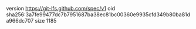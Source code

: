 version https://git-lfs.github.com/spec/v1
oid sha256:3a7fe99477dc7b7951687ba38ec81bc00360e9935cfd349b80ba81da966dc707
size 1185
